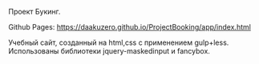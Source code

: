 Проект Букинг.

Github Pages:
https://daakuzero.github.io/ProjectBooking/app/index.html

Учебный сайт, созданный на html,css с применением gulp+less.
Использованы библиотеки jquery-maskedinput и fancybox.

